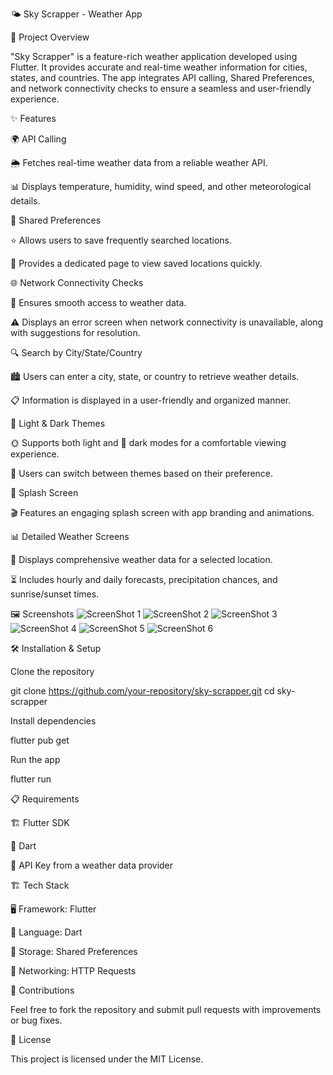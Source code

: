🌤️ Sky Scrapper - Weather App

📌 Project Overview

"Sky Scrapper" is a feature-rich weather application developed using Flutter. It provides accurate and real-time weather information for cities, states, and countries. The app integrates API calling, Shared Preferences, and network connectivity checks to ensure a seamless and user-friendly experience.

✨ Features

🌍 API Calling

🌦️ Fetches real-time weather data from a reliable weather API.

📊 Displays temperature, humidity, wind speed, and other meteorological details.

💾 Shared Preferences

⭐ Allows users to save frequently searched locations.

📌 Provides a dedicated page to view saved locations quickly.

🌐 Network Connectivity Checks

📶 Ensures smooth access to weather data.

⚠️ Displays an error screen when network connectivity is unavailable, along with suggestions for resolution.

🔍 Search by City/State/Country

🏙️ Users can enter a city, state, or country to retrieve weather details.

📋 Information is displayed in a user-friendly and organized manner.

🎨 Light & Dark Themes

🌞 Supports both light and 🌙 dark modes for a comfortable viewing experience.

🔄 Users can switch between themes based on their preference.

🚀 Splash Screen

🎬 Features an engaging splash screen with app branding and animations.

📊 Detailed Weather Screens

📝 Displays comprehensive weather data for a selected location.

⏳ Includes hourly and daily forecasts, precipitation chances, and sunrise/sunset times.

🖼 Screenshots
![ScreenShot 1](screenshots/01.jpg)
![ScreenShot 2](screenshots/02.jpg)
![ScreenShot 3](screenshots/03.jpg)
![ScreenShot 4](screenshots/04.jpg)
![ScreenShot 5](screenshots/05.jpg)
![ScreenShot 6](screenshots/06.jpg)




🛠️ Installation & Setup

Clone the repository

git clone https://github.com/your-repository/sky-scrapper.git
cd sky-scrapper

Install dependencies

flutter pub get

Run the app

flutter run

📋 Requirements

🏗️ Flutter SDK

🎯 Dart

🔑 API Key from a weather data provider

🏗️ Tech Stack

🖥️ Framework: Flutter

📜 Language: Dart

💾 Storage: Shared Preferences

🔗 Networking: HTTP Requests

🤝 Contributions

Feel free to fork the repository and submit pull requests with improvements or bug fixes.

📜 License

This project is licensed under the MIT License.
